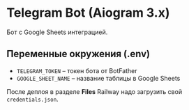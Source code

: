 # Telegram Bot (Aiogram 3.x)

Бот с Google Sheets интеграцией.

## Переменные окружения (.env)
- `TELEGRAM_TOKEN` – токен бота от BotFather
- `GOOGLE_SHEET_NAME` – название таблицы в Google Sheets

После деплоя в разделе **Files** Railway надо загрузить свой `credentials.json`.
